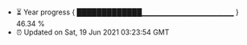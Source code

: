 - ⏳ Year progress { █████████████▁▁▁▁▁▁▁▁▁▁▁▁▁▁▁▁▁ } 46.34 %
- ⏰ Updated on Sat, 19 Jun 2021 03:23:54 GMT

